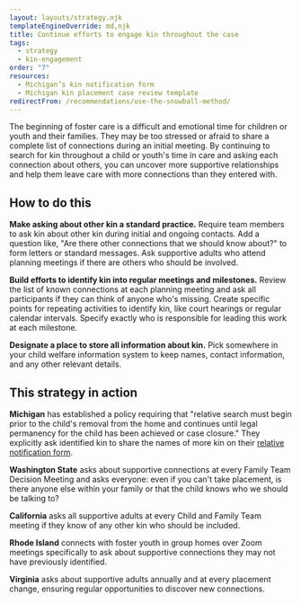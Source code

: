 ```yaml
---
layout: layouts/strategy.njk
templateEngineOverride: md,njk
title: Continue efforts to engage kin throughout the case
tags:
  - strategy
  - kin-engagement
order: "7"
resources:
  - Michigan’s kin notification form
  - Michigan kin placement case review template
redirectFrom: /recommendations/use-the-snowball-method/
---
```

The beginning of foster care is a difficult and emotional time for children or youth and their families. They may be too stressed or afraid to share a complete list of connections during an initial meeting. By continuing to search for kin throughout a child or youth's time in care and asking each connection about others, you can uncover more supportive relationships and help them leave care with more connections than they entered with.

## How to do this

**Make asking about other kin a standard practice.** Require team members to ask kin about other kin during initial and ongoing contacts. Add a question like, "Are there other connections that we should know about?" to form letters or standard messages. Ask supportive adults who attend planning meetings if there are others who should be involved.

**Build efforts to identify kin into regular meetings and milestones.** Review the list of known connections at each planning meeting and ask all participants if they can think of anyone who's missing. Create specific points for repeating activities to identify kin, like court hearings or regular calendar intervals. Specify exactly who is responsible for leading this work at each milestone.

**Designate a place to store all information about kin.** Pick somewhere in your child welfare information system to keep names, contact information, and any other relevant details.

## This strategy in action

**Michigan** has established a policy requiring that "relative search must begin prior to the child's removal from the home and continues until legal permanency for the child has been achieved or case closure." They explicitly ask identified kin to share the names of more kin on their [relative notification form](/resources/michigan-relative-notification/)[](https://www.michigan.gov/mdhhs/doing-business/contractor/foster-care-templates).

**Washington State** asks about supportive connections at every Family Team Decision Meeting and asks everyone: even if you can't take placement, is there anyone else within your family or that the child knows who we should be talking to? 

**California** asks all supportive adults at every Child and Family Team meeting if they know of any other kin who should be included.

**Rhode Island** connects with foster youth in group homes over Zoom meetings specifically to ask about supportive connections they may not have previously identified. 

**Virginia** asks about supportive adults annually and at every placement change, ensuring regular opportunities to discover new connections.[](https://docs.google.com/presentation/d/1Aky7GJkR5SUPJhM5_quR4c1QhtunMXRS/edit?usp=drive_link&ouid=103308794074606378631&rtpof=true&sd=true)
